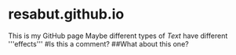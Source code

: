 # resabut.github.io
This is my GitHub page
Maybe different types of *Text* have different '''effects'''
#Is this a comment?
##What about this one?
